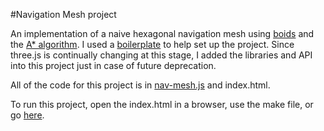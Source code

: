 #Navigation Mesh project

An implementation of a naive hexagonal navigation mesh using [boids][1] and the [A* algorithm][2]. I used a [boilerplate][3] to help set up the project. Since three.js is continually changing at this stage, I added the libraries and API into this project just in case of future deprecation.

All of the code for this project is in [nav-mesh.js][4] and index.html.

To run this project, open the index.html in a browser, use the make file, or go [here][5].

[1]: http://www.vergenet.net/~conrad/boids/pseudocode.html
[2]: http://en.wikipedia.org/wiki/A*_search_algorithm
[3]: http://jeromeetienne.github.io/threejsboilerplatebuilder/
[4]: js/nav-mesh.js
[5]: http://www.ericung.com/nav-mesh
